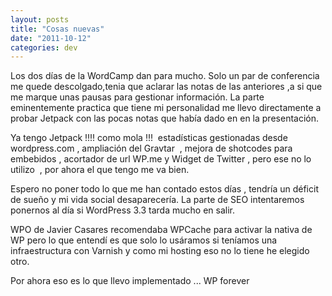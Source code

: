 ```yaml
---
layout: posts
title: "Cosas nuevas"
date: "2011-10-12"
categories: dev
---
```


Los dos días de la WordCamp dan para mucho. Solo un par de conferencia me quede descolgado,tenia que aclarar las notas de las anteriores ,a si que me marque unas pausas para gestionar información. La parte eminentemente practica que tiene mi personalidad me llevo directamente a probar Jetpack con las pocas notas que había dado en en la presentación.

Ya tengo Jetpack !!!! como mola !!!  estadísticas gestionadas desde wordpress.com , ampliación del Gravtar  , mejora de shotcodes para embebidos , acortador de url WP.me y Widget de Twitter , pero ese no lo utilizo  , por ahora el que tengo me va bien.

Espero no poner todo lo que me han contado estos días , tendría un déficit de sueño y mi vida social desaparecería. La parte de SEO intentaremos ponernos al día si WordPress 3.3 tarda mucho en salir.

WPO de Javier Casares recomendaba WPCache para activar la nativa de WP pero lo que entendí es que solo lo usáramos si teníamos una infraestructura con Varnish y como mi hosting eso no lo tiene he elegido otro.

Por ahora eso es lo que llevo implementado ... WP forever
